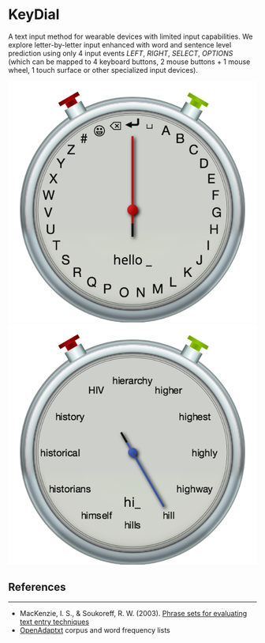 # KeyDial
A text input method for wearable devices with limited input capabilities. We explore letter-by-letter input enhanced with word and sentence level prediction using only 4 input events *LEFT*, *RIGHT*, *SELECT*, *OPTIONS* (which can be mapped to 4 keyboard buttons, 2 mouse buttons + 1 mouse wheel, 1 touch surface or other specialized input devices).

![Mode: Alpha](https://raw.githubusercontent.com/rednoah/keydial/master/figures/mode-alpha.png)
![Mode: Prediction 2](https://github.com/rednoah/keydial/blob/master/figures/mode-prediction2.png)


## References
------------
* MacKenzie, I. S., & Soukoreff, R. W. (2003). [Phrase sets for evaluating text entry techniques](http://www.yorku.ca/mack/chi03b.html)
* [OpenAdaptxt](http://openadaptxt.sourceforge.net/) corpus and word frequency lists
